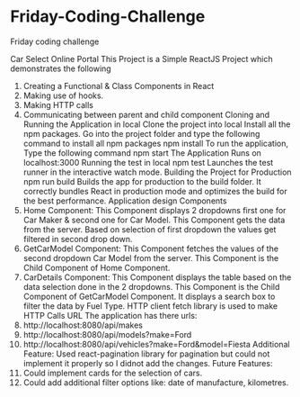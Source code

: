 # Friday-Coding-Challenge
Friday coding challenge


Car Select Online Portal
This Project is a Simple ReactJS Project which demonstrates the following
1.	Creating a Functional & Class Components in React
2.	Making use of hooks.
3.	Making HTTP calls
4.	Communicating between parent and child component
Cloning and Running the Application in local
Clone the project into local
Install all the npm packages. Go into the project folder and type the following command to install all npm packages
npm install
To run the application, Type the following command
npm start
The Application Runs on localhost:3000
Running the test in local
npm test
Launches the test runner in the interactive watch mode.
Building the Project for Production
npm run build
Builds the app for production to the build folder.
It correctly bundles React in production mode and optimizes the build for the best performance.
Application design
Components
1.	Home Component: This Component displays 2 dropdowns first one for Car Maker & second one for Car Model. This Component gets the data from the server. Based on selection of first dropdown the values get filtered in second drop down.
2.	GetCarModel Component: This Component fetches the values of the second dropdown Car Model from the server. This Component is the Child Component of Home Component.
3.	CarDetails Component: This Component displays the table based on the data selection done in the 2 dropdowns. This Component is the Child Component of GetCarModel Component. It displays a search box to filter the data by Fuel Type.
HTTP client
fetch library is used to make HTTP Calls
URL
The application has there urls:
1.	http://localhost:8080/api/makes 
2.	http://localhost:8080/api/models?make=Ford
3.	http://localhost:8080/api/vehicles?make=Ford&model=Fiesta
Additional Feature:
Used react-pagination library for pagination but could not implement it properly so I didnot add the changes.
Future Features:
1.	Could implement cards for the selection of cars.
2.	Could add additional filter options like: date of manufacture, kilometres.
